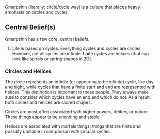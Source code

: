 Gmarpshin (literally: circle/cycle way) is a culture that places heavy emphasis on circles and cycles.
## Central Belief(s)
Gmarpshin has a few core, central beliefs.

1. Life is based on cycles. Everything cycles and cycles are circles. However, not all cycles are infinite. finite cycles are helices (that can look like spirals or spring shapes in 2D).
### Circles and Helices
The circle represents an infinite (or appearing to be infinite) cycle, like day and night, while cycles that have a finite start and end are represented with helices. This distinction is important to these people. They always make sure to consider which cycles have an end and which do not. As a result, both circles and helices are sacred shapes.

Circles are most often associated with higher powers, deities, or nature. These things appear to be unending and stable.

Helices are associated with mortals things; things that are finite and possibly unstable in comparison with circular cycles.